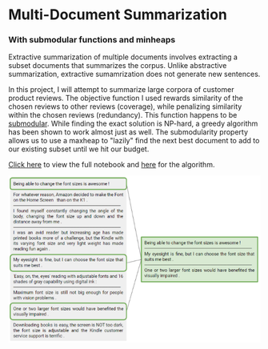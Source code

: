# Multi-Document Summarization
### With submodular functions and minheaps

Extractive summarization of multiple documents involves extracting a subset documents that summarizes the corpus. Unlike abstractive summarization, extractive sumamrization does not generate new sentences.

In this project, I will attempt to summarize large corpora of customer product reviews. The objective function I used rewards similarity of the chosen reviews to other reviews (coverage), while penalizing similarity within the chosen reviews (redundancy). This function happens to be [submodular](https://en.wikipedia.org/wiki/Submodular_set_function). While finding the exact solution is NP-hard, a greedy algorithm has been shown to work almost just as well. The submodularity property allows us to use a maxheap to "lazily" find the next best document to add to our existing subset until we hit our budget.

[Click here](https://github.com/TheShiya/synthetic-control-project/blob/master/synth_control.ipynb) to view the full notebook and [here](https://github.com/TheShiya/text-summarization/blob/master/summarizer.py) for the algorithm.

![png](image_small.png)
